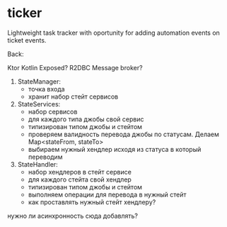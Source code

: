 # ticker
Lightweight task tracker with oportunity for adding automation events on ticket events.

Back:

Ktor
Kotlin
Exposed?
R2DBC
Message broker?

1) StateManager:
   - точка входа
   - хранит набор стейт сервисов
2) StateServices:
   - набор сервисов
   - для каждого типа джобы свой сервис
   - типизирован типом джобы и стейтом
   - проверяем валидность перевода джобы по статусам. Делаем Map<stateFrom, stateTo>
   - выбираем нужный хендлер исходя из статуса в который переводим
3) StateHandler:
   - набор хендлеров в стейт сервисе
   - для каждого стейта свой хендлер
   - типизирован типом джобы и стейтом
   - выполняем операции для перевода в нужный стейт
   - как проставлять нужный стейт хендлеру?

нужно ли асинхронность сюда добавлять?